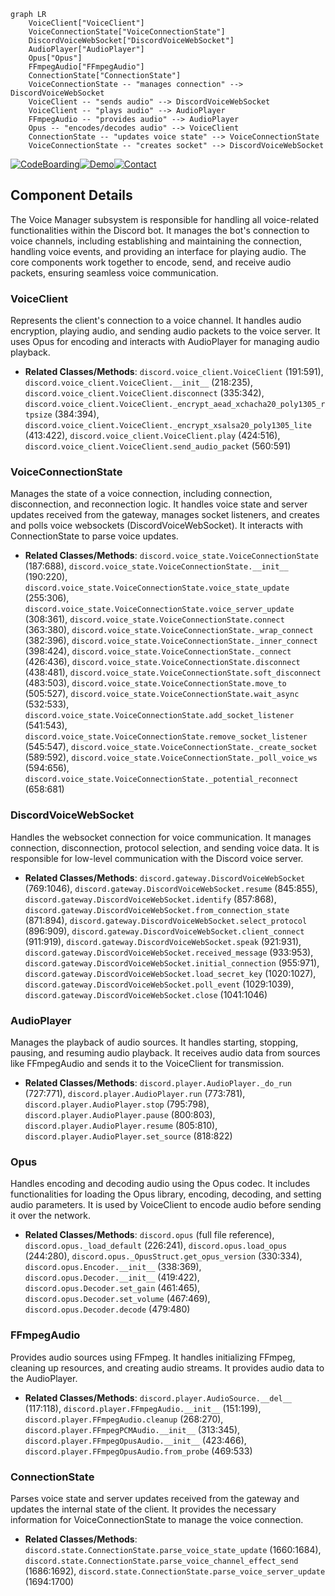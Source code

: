 ```mermaid
graph LR
    VoiceClient["VoiceClient"]
    VoiceConnectionState["VoiceConnectionState"]
    DiscordVoiceWebSocket["DiscordVoiceWebSocket"]
    AudioPlayer["AudioPlayer"]
    Opus["Opus"]
    FFmpegAudio["FFmpegAudio"]
    ConnectionState["ConnectionState"]
    VoiceConnectionState -- "manages connection" --> DiscordVoiceWebSocket
    VoiceClient -- "sends audio" --> DiscordVoiceWebSocket
    VoiceClient -- "plays audio" --> AudioPlayer
    FFmpegAudio -- "provides audio" --> AudioPlayer
    Opus -- "encodes/decodes audio" --> VoiceClient
    ConnectionState -- "updates voice state" --> VoiceConnectionState
    VoiceConnectionState -- "creates socket" --> DiscordVoiceWebSocket
```
[![CodeBoarding](https://img.shields.io/badge/Generated%20by-CodeBoarding-9cf?style=flat-square)](https://github.com/CodeBoarding/GeneratedOnBoardings)[![Demo](https://img.shields.io/badge/Try%20our-Demo-blue?style=flat-square)](https://www.codeboarding.org/demo)[![Contact](https://img.shields.io/badge/Contact%20us%20-%20codeboarding@gmail.com-lightgrey?style=flat-square)](mailto:codeboarding@gmail.com)

## Component Details

The Voice Manager subsystem is responsible for handling all voice-related functionalities within the Discord bot. It manages the bot's connection to voice channels, including establishing and maintaining the connection, handling voice events, and providing an interface for playing audio. The core components work together to encode, send, and receive audio packets, ensuring seamless voice communication.

### VoiceClient
Represents the client's connection to a voice channel. It handles audio encryption, playing audio, and sending audio packets to the voice server. It uses Opus for encoding and interacts with AudioPlayer for managing audio playback.
- **Related Classes/Methods**: `discord.voice_client.VoiceClient` (191:591), `discord.voice_client.VoiceClient.__init__` (218:235), `discord.voice_client.VoiceClient.disconnect` (335:342), `discord.voice_client.VoiceClient._encrypt_aead_xchacha20_poly1305_rtpsize` (384:394), `discord.voice_client.VoiceClient._encrypt_xsalsa20_poly1305_lite` (413:422), `discord.voice_client.VoiceClient.play` (424:516), `discord.voice_client.VoiceClient.send_audio_packet` (560:591)

### VoiceConnectionState
Manages the state of a voice connection, including connection, disconnection, and reconnection logic. It handles voice state and server updates received from the gateway, manages socket listeners, and creates and polls voice websockets (DiscordVoiceWebSocket). It interacts with ConnectionState to parse voice updates.
- **Related Classes/Methods**: `discord.voice_state.VoiceConnectionState` (187:688), `discord.voice_state.VoiceConnectionState.__init__` (190:220), `discord.voice_state.VoiceConnectionState.voice_state_update` (255:306), `discord.voice_state.VoiceConnectionState.voice_server_update` (308:361), `discord.voice_state.VoiceConnectionState.connect` (363:380), `discord.voice_state.VoiceConnectionState._wrap_connect` (382:396), `discord.voice_state.VoiceConnectionState._inner_connect` (398:424), `discord.voice_state.VoiceConnectionState._connect` (426:436), `discord.voice_state.VoiceConnectionState.disconnect` (438:481), `discord.voice_state.VoiceConnectionState.soft_disconnect` (483:503), `discord.voice_state.VoiceConnectionState.move_to` (505:527), `discord.voice_state.VoiceConnectionState.wait_async` (532:533), `discord.voice_state.VoiceConnectionState.add_socket_listener` (541:543), `discord.voice_state.VoiceConnectionState.remove_socket_listener` (545:547), `discord.voice_state.VoiceConnectionState._create_socket` (589:592), `discord.voice_state.VoiceConnectionState._poll_voice_ws` (594:656), `discord.voice_state.VoiceConnectionState._potential_reconnect` (658:681)

### DiscordVoiceWebSocket
Handles the websocket connection for voice communication. It manages connection, disconnection, protocol selection, and sending voice data. It is responsible for low-level communication with the Discord voice server.
- **Related Classes/Methods**: `discord.gateway.DiscordVoiceWebSocket` (769:1046), `discord.gateway.DiscordVoiceWebSocket.resume` (845:855), `discord.gateway.DiscordVoiceWebSocket.identify` (857:868), `discord.gateway.DiscordVoiceWebSocket.from_connection_state` (871:894), `discord.gateway.DiscordVoiceWebSocket.select_protocol` (896:909), `discord.gateway.DiscordVoiceWebSocket.client_connect` (911:919), `discord.gateway.DiscordVoiceWebSocket.speak` (921:931), `discord.gateway.DiscordVoiceWebSocket.received_message` (933:953), `discord.gateway.DiscordVoiceWebSocket.initial_connection` (955:971), `discord.gateway.DiscordVoiceWebSocket.load_secret_key` (1020:1027), `discord.gateway.DiscordVoiceWebSocket.poll_event` (1029:1039), `discord.gateway.DiscordVoiceWebSocket.close` (1041:1046)

### AudioPlayer
Manages the playback of audio sources. It handles starting, stopping, pausing, and resuming audio playback. It receives audio data from sources like FFmpegAudio and sends it to the VoiceClient for transmission.
- **Related Classes/Methods**: `discord.player.AudioPlayer._do_run` (727:771), `discord.player.AudioPlayer.run` (773:781), `discord.player.AudioPlayer.stop` (795:798), `discord.player.AudioPlayer.pause` (800:803), `discord.player.AudioPlayer.resume` (805:810), `discord.player.AudioPlayer.set_source` (818:822)

### Opus
Handles encoding and decoding audio using the Opus codec. It includes functionalities for loading the Opus library, encoding, decoding, and setting audio parameters. It is used by VoiceClient to encode audio before sending it over the network.
- **Related Classes/Methods**: `discord.opus` (full file reference), `discord.opus._load_default` (226:241), `discord.opus.load_opus` (244:280), `discord.opus._OpusStruct.get_opus_version` (330:334), `discord.opus.Encoder.__init__` (338:369), `discord.opus.Decoder.__init__` (419:422), `discord.opus.Decoder.set_gain` (461:465), `discord.opus.Decoder.set_volume` (467:469), `discord.opus.Decoder.decode` (479:480)

### FFmpegAudio
Provides audio sources using FFmpeg. It handles initializing FFmpeg, cleaning up resources, and creating audio streams. It provides audio data to the AudioPlayer.
- **Related Classes/Methods**: `discord.player.AudioSource.__del__` (117:118), `discord.player.FFmpegAudio.__init__` (151:199), `discord.player.FFmpegAudio.cleanup` (268:270), `discord.player.FFmpegPCMAudio.__init__` (313:345), `discord.player.FFmpegOpusAudio.__init__` (423:466), `discord.player.FFmpegOpusAudio.from_probe` (469:533)

### ConnectionState
Parses voice state and server updates received from the gateway and updates the internal state of the client. It provides the necessary information for VoiceConnectionState to manage the voice connection.
- **Related Classes/Methods**: `discord.state.ConnectionState.parse_voice_state_update` (1660:1684), `discord.state.ConnectionState.parse_voice_channel_effect_send` (1686:1692), `discord.state.ConnectionState.parse_voice_server_update` (1694:1700)